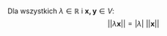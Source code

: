 Dla wszystkich $\lambda\in\mathbb{R}$ i $\boldsymbol{x, y}\in V$:
$$
||\lambda\boldsymbol{x}||=|\lambda|\text{ }||\boldsymbol{x}||
$$
